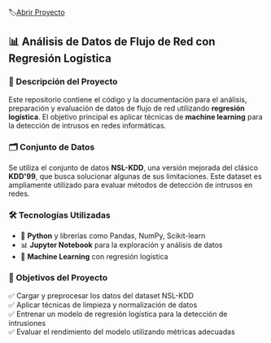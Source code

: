 🏷️[Abrir Proyecto](https://github.com/JorgeRivero1/Preparacion_analisis_y_evaluacion_de_Datos_de_Flujo_de_Red_con_Regresion_Logistica/blob/main/Preparaci%C3%B3n%2C%20an%C3%A1lisis%20y%20evaluaci%C3%B3n%20de%20Datos%20de%20Flujo%20de%20Red%20%2C%20Regresi%C3%B3n%20Log%C3%ADstica-checkpoint.ipynb)
## 📊 Análisis de Datos de Flujo de Red con Regresión Logística

### 📌 Descripción del Proyecto
Este repositorio contiene el código y la documentación para el análisis, preparación y evaluación de datos de flujo de red utilizando **regresión logística**. El objetivo principal es aplicar técnicas de **machine learning** para la detección de intrusos en redes informáticas.

### 🗂️ Conjunto de Datos
Se utiliza el conjunto de datos **NSL-KDD**, una versión mejorada del clásico **KDD'99**, que busca solucionar algunas de sus limitaciones. Este dataset es ampliamente utilizado para evaluar métodos de detección de intrusos en redes. 

### 🛠️ Tecnologías Utilizadas
- 📌 **Python** y librerías como Pandas, NumPy, Scikit-learn
- 📊 **Jupyter Notebook** para la exploración y análisis de datos
- 📡 **Machine Learning** con regresión logística

### 🚀 Objetivos del Proyecto
✅ Cargar y preprocesar los datos del dataset NSL-KDD  
✅ Aplicar técnicas de limpieza y normalización de datos  
✅ Entrenar un modelo de regresión logística para la detección de intrusiones  
✅ Evaluar el rendimiento del modelo utilizando métricas adecuadas  

